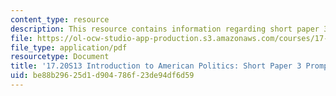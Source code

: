 ```yaml
---
content_type: resource
description: This resource contains information regarding short paper 3 prompt.
file: https://ol-ocw-studio-app-production.s3.amazonaws.com/courses/17-20-introduction-to-american-politics-spring-2013/be88b29625d1d904786f23de94df6d59_MIT17_20S13_Paper3Prompt.pdf
file_type: application/pdf
resourcetype: Document
title: '17.20S13 Introduction to American Politics: Short Paper 3 Prompt'
uid: be88b296-25d1-d904-786f-23de94df6d59
---
```

